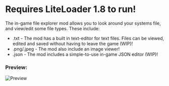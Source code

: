 # Requires LiteLoader 1.8 to run!

The in-game file explorer mod allows you to look around your systems file, and view/edit some file types.
These include:  
* .txt - The mod has a built in text-editor for text files. Files can be viewed, edited and saved without having to leave the game (WIP)!
* .png/.jpeg - The mod also include an image viewer!
* .json - The mod includes a simple-to-use in-game JSON editor (WIP)!

### Preview:
![Preview](http://mrspring.dk/mods/igfe/preview01.png)
